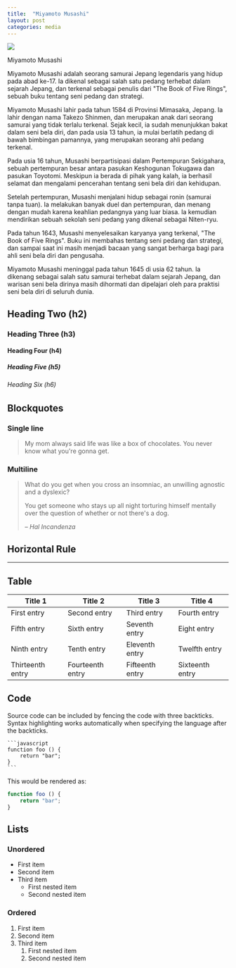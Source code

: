 ```yaml
---
title:  "Miyamoto Musashi"
layout: post
categories: media
---
```


![](https://api.duniagames.co.id/api/content/upload/file/15221707881628240204.jpg)


Miyamoto Musashi

Miyamoto Musashi adalah seorang samurai Jepang legendaris yang hidup pada abad ke-17. Ia dikenal sebagai salah satu pedang terhebat dalam sejarah Jepang, dan terkenal sebagai penulis dari "The Book of Five Rings", sebuah buku tentang seni pedang dan strategi.

Miyamoto Musashi lahir pada tahun 1584 di Provinsi Mimasaka, Jepang. Ia lahir dengan nama Takezo Shinmen, dan merupakan anak dari seorang samurai yang tidak terlalu terkenal. Sejak kecil, ia sudah menunjukkan bakat dalam seni bela diri, dan pada usia 13 tahun, ia mulai berlatih pedang di bawah bimbingan pamannya, yang merupakan seorang ahli pedang terkenal.

Pada usia 16 tahun, Musashi berpartisipasi dalam Pertempuran Sekigahara, sebuah pertempuran besar antara pasukan Keshogunan Tokugawa dan pasukan Toyotomi. Meskipun ia berada di pihak yang kalah, ia berhasil selamat dan mengalami pencerahan tentang seni bela diri dan kehidupan.

Setelah pertempuran, Musashi menjalani hidup sebagai ronin (samurai tanpa tuan). Ia melakukan banyak duel dan pertempuran, dan menang dengan mudah karena keahlian pedangnya yang luar biasa. Ia kemudian mendirikan sebuah sekolah seni pedang yang dikenal sebagai Niten-ryu.

Pada tahun 1643, Musashi menyelesaikan karyanya yang terkenal, "The Book of Five Rings". Buku ini membahas tentang seni pedang dan strategi, dan sampai saat ini masih menjadi bacaan yang sangat berharga bagi para ahli seni bela diri dan pengusaha.

Miyamoto Musashi meninggal pada tahun 1645 di usia 62 tahun. Ia dikenang sebagai salah satu samurai terhebat dalam sejarah Jepang, dan warisan seni bela dirinya masih dihormati dan dipelajari oleh para praktisi seni bela diri di seluruh dunia.


## Heading Two (h2)

### Heading Three (h3)

#### Heading Four (h4)

##### Heading Five (h5)

###### Heading Six (h6)


## Blockquotes

### Single line

> My mom always said life was like a box of chocolates. You never know what you're gonna get.

### Multiline

> What do you get when you cross an insomniac, an unwilling agnostic and a dyslexic?
>
> You get someone who stays up all night torturing himself mentally over the question of whether or not there's a dog.
>
> – _Hal Incandenza_

## Horizontal Rule

---

## Table

| Title 1          | Title 2          | Title 3         | Title 4         |
|------------------|------------------|-----------------|-----------------|
| First entry      | Second entry     | Third entry     | Fourth entry    |
| Fifth entry      | Sixth entry      | Seventh entry   | Eight entry     |
| Ninth entry      | Tenth entry      | Eleventh entry  | Twelfth entry   |
| Thirteenth entry | Fourteenth entry | Fifteenth entry | Sixteenth entry |

## Code

Source code can be included by fencing the code with three backticks. Syntax highlighting works automatically when specifying the language after the backticks.

````
```javascript
function foo () {
    return "bar";
}
```
````

This would be rendered as:

```javascript
function foo () {
    return "bar";
}
```

## Lists

### Unordered

* First item
* Second item
* Third item
    * First nested item
    * Second nested item

### Ordered

1. First item
2. Second item
3. Third item
    1. First nested item
    2. Second nested item
